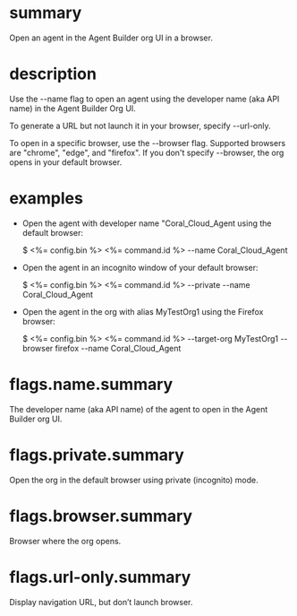 # summary

Open an agent in the Agent Builder org UI in a browser.

# description

Use the --name flag to open an agent using the developer name (aka API name) in the Agent Builder Org UI.

To generate a URL but not launch it in your browser, specify --url-only.

To open in a specific browser, use the --browser flag. Supported browsers are "chrome", "edge", and "firefox". If you don't specify --browser, the org opens in your default browser.

# examples

- Open the agent with developer name "Coral_Cloud_Agent using the default browser:

  $ <%= config.bin %> <%= command.id %> --name Coral_Cloud_Agent

- Open the agent in an incognito window of your default browser:

  $ <%= config.bin %> <%= command.id %> --private --name Coral_Cloud_Agent

- Open the agent in the org with alias MyTestOrg1 using the Firefox browser:

  $ <%= config.bin %> <%= command.id %> --target-org MyTestOrg1 --browser firefox --name Coral_Cloud_Agent

# flags.name.summary

The developer name (aka API name) of the agent to open in the Agent Builder org UI.

# flags.private.summary

Open the org in the default browser using private (incognito) mode.

# flags.browser.summary

Browser where the org opens.

# flags.url-only.summary

Display navigation URL, but don’t launch browser.
